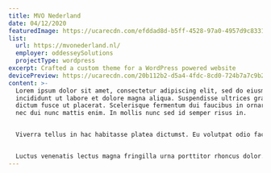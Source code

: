 ```yaml
---
title: MVO Nederland
date: 04/12/2020
featuredImage: https://ucarecdn.com/efddad8d-b5ff-4528-97a0-4957d9c8331b/
list:
  url: https://mvonederland.nl/
  employer: oddesseySolutions
  projectType: wordpress
excerpt: Crafted a custom theme for a WordPress powered website
devicePreview: https://ucarecdn.com/20b112b2-d5a4-4fdc-8cd0-724b7a7c9b21/
content: >-
  Lorem ipsum dolor sit amet, consectetur adipiscing elit, sed do eiusmod tempor
  incididunt ut labore et dolore magna aliqua. Suspendisse ultrices gravida
  dictum fusce ut placerat. Scelerisque fermentum dui faucibus in ornare. Enim
  nec dui nunc mattis enim. In mollis nunc sed id semper risus in.


  Viverra tellus in hac habitasse platea dictumst. Eu volutpat odio facilisis mauris sit amet massa. Risus quis varius quam quisque id diam vel quam elementum. Nec nam aliquam sem et tortor consequat id. Sed tempus urna et pharetra pharetra massa. Pellentesque habitant morbi tristique senectus.


  Luctus venenatis lectus magna fringilla urna porttitor rhoncus dolor. Auctor neque vitae tempus quam pellentesque. Amet justo donec enim diam vulputate. In iaculis nunc sed augue lacus viverra.
---
```

